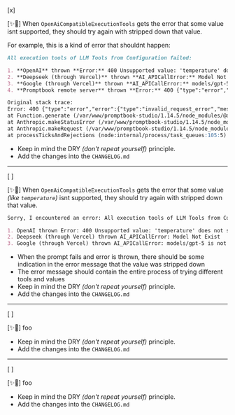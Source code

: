 [x]

[✨🎷] When `OpenAiCompatibleExecutionTools` gets the error that some value isnt supported, they should try again with stripped down that value.

For example, this is a kind of error that shouldnt happen:

```markdown
All execution tools of LLM Tools from Configuration failed:

1. **OpenAI** thrown **Error:** 400 Unsupported value: 'temperature' does not support 0.7 with this model. Only the default (1) value is supported.
2. **Deepseek (through Vercel)** thrown **AI_APICallError:** Model Not Exist
3. **Google (through Vercel)** thrown **AI_APICallError:** models/gpt-5 is not found for API version v1beta, or is not supported for generateContent. Call ListModels to see the list of available models and their supported methods.
4. **Promptbook remote server** thrown **Error:** 400 {"type":"error","error":{"type":"invalid_request_error","message":"Your credit balance is too low to access the Anthropic API. Please go to Plans & Billing to upgrade or purchase credits."},"request_id":"req_011CTqu2hCxHmLeeC9pkyVr4"}

Original stack trace:
Error: 400 {"type":"error","error":{"type":"invalid_request_error","message":"Your credit balance is too low to access the Anthropic API. Please go to Plans & Billing to upgrade or purchase credits."},"request_id":"req_011CTqu2hCxHmLeeC9pkyVr4"}
at Function.generate (/var/www/promptbook-studio/1.14.5/node_modules/@anthropic-ai/sdk/src/error.ts:61:14)
at Anthropic.makeStatusError (/var/www/promptbook-studio/1.14.5/node_modules/@anthropic-ai/sdk/src/core.ts:397:21)
at Anthropic.makeRequest (/var/www/promptbook-studio/1.14.5/node_modules/@anthropic-ai/sdk/src/core.ts:460:24)
at processTicksAndRejections (node:internal/process/task_queues:105:5)
```

-   Keep in mind the DRY _(don't repeat yourself)_ principle.
-   Add the changes into the `CHANGELOG.md`

---

[ ]

[✨🎷] When `OpenAiCompatibleExecutionTools` gets the error that some value _(like `temperature`)_ isnt supported, they should try again with stripped down that value.

```markdown
Sorry, I encountered an error: All execution tools of LLM Tools from Configuration failed:

1. OpenAI thrown Error: 400 Unsupported value: 'temperature' does not support 0.7 with this model. Only the default (1) value is supported.
2. Deepseek (through Vercel) thrown AI_APICallError: Model Not Exist
3. Google (through Vercel) thrown AI_APICallError: models/gpt-5 is not found for API version v1beta, or is not supported for generateContent. Call ListModels to see the list of available models and their supported methods.
```

-   When the prompt fails and error is thrown, there should be some indication in the error message that the value was stripped down
-   The error message should contain the entire process of trying different tools and values
-   Keep in mind the DRY _(don't repeat yourself)_ principle.
-   Add the changes into the `CHANGELOG.md`

---

[ ]

[✨🎷] foo

-   Keep in mind the DRY _(don't repeat yourself)_ principle.
-   Add the changes into the `CHANGELOG.md`

---

[ ]

[✨🎷] foo

-   Keep in mind the DRY _(don't repeat yourself)_ principle.
-   Add the changes into the `CHANGELOG.md`
